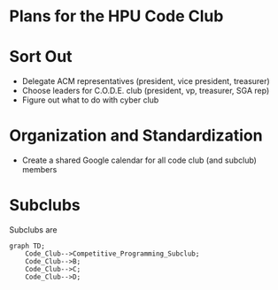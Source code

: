 # Plans for the HPU Code Club

# Sort Out
- Delegate ACM representatives (president, vice president, treasurer)
- Choose leaders for C.O.D.E. club (president, vp, treasurer, SGA rep)
- Figure out what to do with cyber club

# Organization and Standardization
- Create a shared Google calendar for all code club (and subclub) members


# Subclubs
Subclubs are 

```mermaid
graph TD;
    Code_Club-->Competitive_Programming_Subclub;
    Code_Club-->B;
    Code_Club-->C;
    Code_Club-->D;
```
